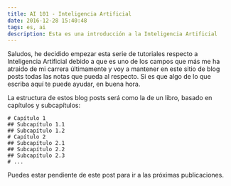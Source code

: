 ```yaml
---
title: AI 101 - Inteligencia Artificial
date: 2016-12-28 15:40:48
tags: es, ai
description: Esta es una introducción a la Inteligencia Artificial
---
```


Saludos, he decidido empezar esta serie de tutoriales respecto a Inteligencia
Artificial debido a que es uno de los campos que más me ha atraido de mi carrera
últimamente y voy a mantener en este sitio de blog posts todas las notas que pueda
al respecto. Si es que algo de lo que escriba aquí te puede ayudar, en buena hora.

La estructura de estos blog posts será como la de un libro, basado en capítulos y
subcapítulos:

```
# Capítulo 1
## Subcapítulo 1.1
## Subcapítulo 1.2
# Capítulo 2
## Subcapítulo 2.1
## Subcapítulo 2.2
## Subcapítulo 2.3
# ...
```

Puedes estar pendiente de este post para ir a las próximas publicaciones.

